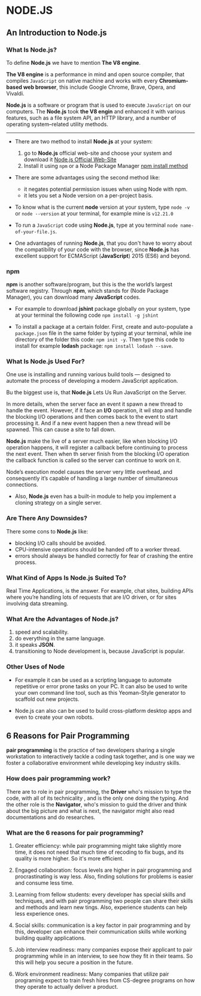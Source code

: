 # NODE.JS  

## An Introduction to Node.js  

### What Is Node.js?  

To define **Node.js** we have to mention **The V8 engine**.  

**The V8 engine** is a performance in mind and open source compiler, that compiles `JavaScript` on native machine and works with every **Chromium-based web browser**, this include Google Chrome, Brave, Opera, and Vivaldi.  

**Node.js** is a software or program that is used to execute `JavaScript` on our computers. The **Node.js** took **the V8 engin** and enhanced it with various features, such as a file system API, an HTTP library, and a number of operating system–related utility methods.  

-------------------

- There are two method to install **Node.js** at your system:
    1. go to **Node.js** official web-site and choose your system and download it [Node.js Official Web-Site](https://nodejs.org/en/download/)
    1. Install it using `npm` or a Node Package Manager [npm install method](https://www.sitepoint.com/quick-tip-multiple-versions-node-nvm/)  

- There are some advantages using the second method like:
    - it negates potential permission issues when using Node with npm.
    - it lets you set a Node version on a per-project basis.

- To know what is the current **node** version at your system, type `node -v` or `node --version` at your terminal, for example mine is `v12.21.0`  

- To run a `JavaScript` code using **Node.js**, type at you terminal `node name-of-your-file.js`. 

- One advantages of running **Node.js**, that you don't have to worry about the compatibility of your code with the browser, since **Node.js** has excellent support for ECMAScript (**JavaScript**) 2015 (ES6) and beyond.  

### npm  

**npm** is another software/program, but this is the the world’s largest software registry. Through **npm**, which stands for (Node Package Manager), you can download many **JavaScript** codes.  

- For example to download **jshint** package globally on your system, type at your terminal the following code `npm install -g jshint`  

- To install a package at a certain folder. First, create and auto-populate a `package.json` file in the same folder by typing at your terminal, while ine directory of the folder this code: `npm init -y`. Then type this code to install for example **lodash** package: `npm install lodash --save`.  

### What Is Node.js Used For?  

One use is installing and running various build tools — designed to automate the process of developing a modern JavaScript application.  

Bu the biggest use is, that **Node.js** Lets Us Run JavaScript on the Server.  

In more details, when the server face an event it spawn a new thread to handle the event. However, if it face an **I/O** operation, it wil stop and handle the blocking I/O operations and then comes back to the event to start processing it. And if a new event happen then a new thread will be spawned. This can cause a site to fall down.

**Node.js** make the live of a server much easier, like when blocking I/O operation happens, it will register a callback before continuing to process the next event. Then when th server finish from the blocking I/O operation the callback function is called so the server can continue to work on it.  

Node’s execution model causes the server very little overhead, and consequently it’s capable of handling a large number of simultaneous connections.  

- Also, **Node.js** even has a built-in module to help you implement a cloning strategy on a single server.

 
  
### Are There Any Downsides?  

There some cons to **Node.js** like:  
- blocking I/O calls should be avoided.
-  CPU-intensive operations should be handed off to a worker thread.
-  errors should always be handled correctly for fear of crashing the entire process.  


### What Kind of Apps Is Node.js Suited To?  

Real Time Applications, is the answer. For example, chat sites, building APIs where you’re handling lots of requests that are I/O driven, or for sites involving data streaming.  

### What Are the Advantages of Node.js?

1. speed and scalability.
1. do everything in the same language.
1. it speaks **JSON**.
1. transitioning to Node development is, because JavaScript is popular.

### Other Uses of Node

- For example it can be used as a scripting language to automate repetitive or error prone tasks on your PC. It can also be used to write your own command line tool, such as this Yeoman-Style generator to scaffold out new projects.

- Node.js can also can be used to build cross-platform desktop apps and even to create your own robots.



## 6 Reasons for Pair Programming  

**pair programming** is the practice of two developers sharing a single workstation to interactively tackle a coding task together, and is one way we foster a collaborative environment while developing key industry skills.  

### How does pair programming work?  

There are to role in pair programming, the **Driver** who's mission to type the code, with all of its technicality , and is the only one doing the typing. And the other role is the **Navigator**, who's mission to guid the driver and think about the big picture and what is next, the navigator might also read documentations and do researches.  

### What are the 6 reasons for pair programming?

1. Greater efficiency: while pair programming might take slightly more time, it does not need that much time of recoding to fix bugs, and its quality is more higher. So it's more efficient.

1. Engaged collaboration: focus levels are higher in pair programming and procrastinating is way less. Also, finding solutions for problems is easier and consume less time.  

1. Learning from fellow students: every developer has special skills and techniques, and with pair programming two people can share their skills and methods and learn new tings. Also, experience students can help less experience ones.  

1. Social skills: communication is a key factor in pair programming and by this, developer can enhance their communication skills while working building quality applications.

1. Job interview readiness: many companies expose their applicant to pair programming while in an interview, to see how they fit in their teams. So this will help you secure a position in the future.

1. Work environment readiness: Many companies that utilize pair programing expect to train fresh hires from CS-degree programs on how they operate to actually deliver a product.

